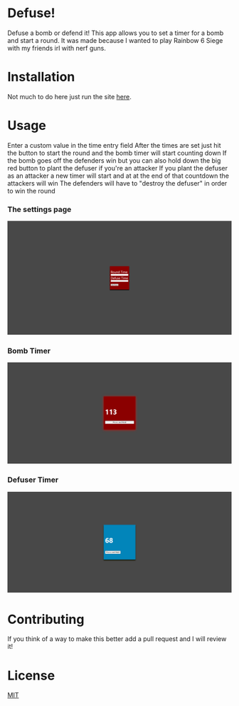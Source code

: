 # Defuse!

Defuse a bomb or defend it! This app allows you to set a timer for a bomb and start a round. It was made because I wanted to play Rainbow 6 Siege with my friends irl with nerf guns.

# Installation

Not much to do here just run the site [here](https://squiddotjpeg.github.io/defuse/).

# Usage

Enter a custom value in the time entry field
After the times are set just hit the button to start the round and the bomb timer will start counting down
If the bomb goes off the defenders win but you can also hold down the big red button to plant the defuser if you're an attacker
If you plant the defuser as an attacker a new timer will start and at at the end of that countdown the attackers will win
The defenders will have to "destroy the defuser" in order to win the round 

### The settings page
![screenshot of the landing page with round time and defuse time](./src/assets/images/Defuse-.png)

### Bomb Timer
![screenshot of bomb planted](./src/assets/images/bomb-timer.png)

### Defuser Timer
![screenshot of defuser planted](./src/assets/images/defuse-timer.png)

# Contributing

If you think of a way to make this better add a pull request and I will review it!

# License 

[MIT](https://opensource.org/licenses/MIT)
